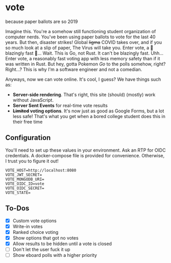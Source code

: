 # vote
because paper ballots are so 2019

Imagine this. You're a somehow still functioning student organization of computer nerds. You've been using paper ballots to vote for the last 40 years. But then, disaster strikes! Global ~~ligma~~ COVID takes over, and if you so much look at a slip of paper, The Virus will take you. Enter vote, a 🚀 blazingly fast 🚀... Wait. This is Go, not Rust. It can't be blazingly fast. Uhh... Enter vote, a reasonably fast voting app with less memory safety than if it was written in Rust. But hey, gotta Pokemon _Go_ to the polls somehow, right? Right...? This is why I'm a software engineer and not a comedian.

Anyways, now we can vote online. It's cool, I guess? We have things such as:
 - **Server-side rendering**. That's right, this site (should) (mostly) work without JavaScript.
 - **Server Sent Events** for real-time vote results
 - **~~Limited~~ voting options**. It's now just as good as Google Forms, but a lot less safe! That's what you get when a bored college student does this in their free time

## Configuration
You'll need to set up these values in your environment. Ask an RTP for OIDC credentials. A docker-compose file is provided for convenience. Otherwise, I trust you to figure it out!
```
VOTE_HOST=http://localhost:8080
VOTE_JWT_SECRET=
VOTE_MONGODB_URI=
VOTE_OIDC_ID=vote
VOTE_OIDC_SECRET=
VOTE_STATE=
```

## To-Dos
- [x] Custom vote options
- [x] Write-in votes
- [x] Ranked choice voting
- [x] Show options that got no votes
- [x] Allow results to be hidden until a vote is closed
- [ ] Don't let the user fuck it up
- [ ] Show eboard polls with a higher priority
